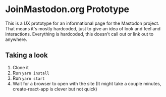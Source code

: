 # JoinMastodon.org Prototype

This is a UX prototype for an informational page for the Mastodon project. That means it's mostly hardcoded, just to give an idea of look and feel and interactions. Everything is hardcoded, this doesn't call out or link out to anywhere.

## Taking a look

1. Clone it
2. Run `yarn install`
3. Run `yarn start`
4. Wait for a browser to open with the site (It might take a couple minutes, create-react-app is clever but not quick)
